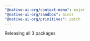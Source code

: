 ```yaml
---
"@native-ui-org/context-menu": major
"@native-ui-org/sandbox": minor
"@native-ui-org/primitives": patch
---
```


Releasing all 3 packages

